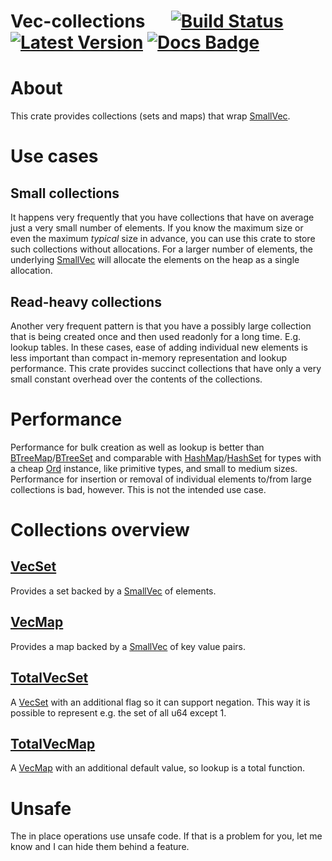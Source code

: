 
# Vec-collections &emsp; [![Build Status]][travis] [![Latest Version]][crates.io] [![Docs Badge]][docs.rs]

[Build Status]: https://api.travis-ci.org/rklaehn/vec-collections.svg?branch=master
[travis]: https://travis-ci.org/rklaehn/vec-collections
[Latest Version]: https://img.shields.io/crates/v/vec-collections.svg
[crates.io]: https://crates.io/crates/vec-collections
[Docs Badge]: https://img.shields.io/badge/docs-docs.rs-green
[docs.rs]: https://docs.rs/vec-collections

# About

<!-- cargo-sync-readme start -->

This crate provides collections (sets and maps) that wrap [SmallVec].

# Use cases

## Small collections

It happens very frequently that you have collections that have on average just a very small number of elements. If you know
the maximum size or even the maximum _typical_ size in advance, you can use this crate to store such collections without allocations.
For a larger number of elements, the underlying [SmallVec] will allocate the elements on the heap as a single allocation.

## Read-heavy collections

Another very frequent pattern is that you have a possibly large collection that is being created once and then used readonly for
a long time. E.g. lookup tables. In these cases, ease of adding individual new elements is less important than compact in-memory
representation and lookup performance. This crate provides succinct collections that have only a very small constant overhead over
the contents of the collections.

# Performance

Performance for bulk creation as well as lookup is better than [BTreeMap]/[BTreeSet] and comparable with [HashMap]/[HashSet] for
types with a cheap [Ord] instance, like primitive types, and small to medium sizes. Performance for insertion or removal of
individual elements to/from large collections is bad, however. This is not the intended use case.

# Collections overview

## [VecSet]

Provides a set backed by a [SmallVec] of elements.

## [VecMap]

Provides a map backed by a [SmallVec] of key value pairs.

## [TotalVecSet]

A [VecSet] with an additional flag so it can support negation. This way it is possible to represent e.g. the set of all u64 except 1.

## [TotalVecMap]

A [VecMap] with an additional default value, so lookup is a total function.

# Unsafe

The in place operations use unsafe code. If that is a problem for you, let me know and I can hide them behind a feature.

[SmallVec]: https://docs.rs/smallvec/1.4.1/smallvec/struct.SmallVec.html
[VecSet]: struct.VecSet.html
[VecMap]: struct.VecMap.html
[TotalVecSet]: struct.TotalVecSet
[TotalVecMap]: struct.TotalVecMap
[Ord]: https://doc.rust-lang.org/std/cmp/trait.Ord.html
[BTreeSet]: https://doc.rust-lang.org/std/collections/struct.BTreeSet.html
[BTreeMap]: https://doc.rust-lang.org/std/collections/struct.BTreeMap.html
[HashSet]: https://doc.rust-lang.org/std/collections/struct.HashSet.html
[HashMap]: https://doc.rust-lang.org/std/collections/struct.HashMap.html

<!-- cargo-sync-readme end -->
